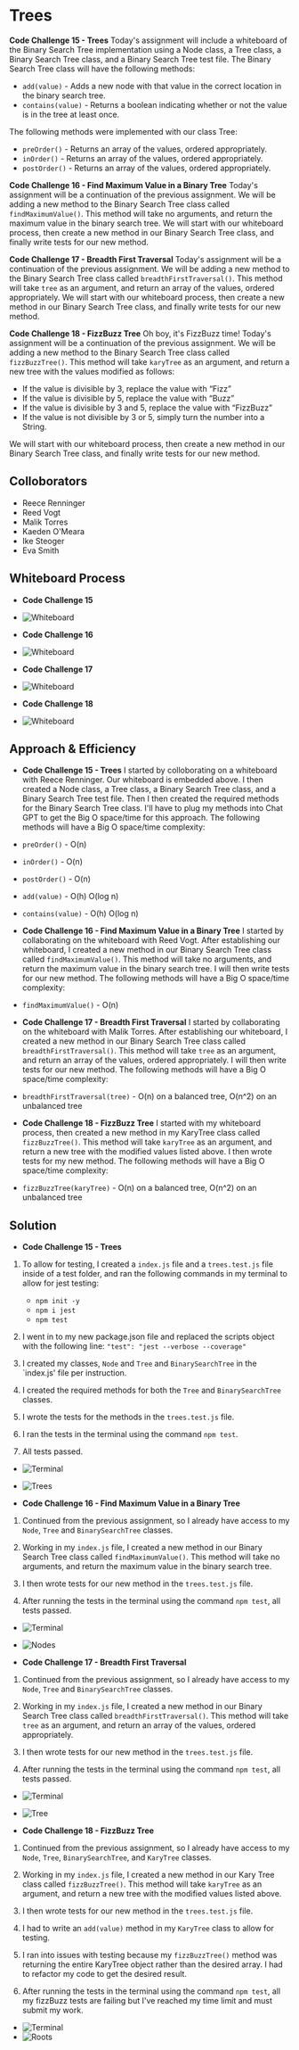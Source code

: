 # Trees
<!-- Short summary or background information -->

**Code Challenge 15 - Trees**
Today's assignment will include a whiteboard of the Binary Search Tree implementation using a Node class, a Tree class, a Binary Search Tree class, and a Binary Search Tree test file. The Binary Search Tree class will have the following methods:

- `add(value)` - Adds a new node with that value in the correct location in the binary search tree.
- `contains(value)` - Returns a boolean indicating whether or not the value is in the tree at least once.

The following methods were implemented with our class Tree:

- `preOrder()` - Returns an array of the values, ordered appropriately.
- `inOrder()` - Returns an array of the values, ordered appropriately.
- `postOrder()` - Returns an array of the values, ordered appropriately.

**Code Challenge 16 - Find Maximum Value in a Binary Tree**
Today's assignment will be a continuation of the previous assignment. We will be adding a new method to the Binary Search Tree class called `findMaximumValue()`. This method will take no arguments, and return the maximum value in the binary search tree. We will start with our whiteboard process, then create a new method in our Binary Search Tree class, and finally write tests for our new method.

**Code Challenge 17 - Breadth First Traversal**
Today's assignment will be a continuation of the previous assignment. We will be adding a new method to the Binary Search Tree class called `breadthFirstTraversal()`. This method will take `tree` as an argument, and return an array of the values, ordered appropriately. We will start with our whiteboard process, then create a new method in our Binary Search Tree class, and finally write tests for our new method.

**Code Challenge 18 - FizzBuzz Tree**
Oh boy, it's FizzBuzz time! Today's assignment will be a continuation of the previous assignment. We will be adding a new method to the Binary Search Tree class called `fizzBuzzTree()`. This method will take `karyTree` as an argument, and return a new tree with the values modified as follows:

- If the value is divisible by 3, replace the value with “Fizz”
- If the value is divisible by 5, replace the value with “Buzz”
- If the value is divisible by 3 and 5, replace the value with “FizzBuzz”
- If the value is not divisible by 3 or 5, simply turn the number into a String.

We will start with our whiteboard process, then create a new method in our Binary Search Tree class, and finally write tests for our new method.

## Colloborators

- Reece Renninger
- Reed Vogt
- Malik Torres
- Kaeden O'Meara
- Ike Steoger
- Eva Smith

## Whiteboard Process
<!-- Embedded whiteboard image -->
- **Code Challenge 15**

- ![Whiteboard](/public/codeChallenge15Whiteboard.png)

- **Code Challenge 16**

- ![Whiteboard](/public/codeChallenge16Whiteboard.png)

- **Code Challenge 17**

- ![Whiteboard](/public/codeChallenge17Whiteboard.png)

- **Code Challenge 18**

- ![Whiteboard](/public/codeChallenge18Whiteboard.png)

## Approach & Efficiency
<!-- What approach did you take? Why? What is the Big O space/time for this approach? -->
- **Code Challenge 15 - Trees**
I started by colloborating on a whiteboard with Reece Renninger. Our whiteboard is embedded above. I then created a Node class, a Tree class, a Binary Search Tree class, and a Binary Search Tree test file. Then I then created the required methods for the Binary Search Tree class. I'll have to plug my methods into Chat GPT to get the Big O space/time for this approach. The following methods will have a Big O space/time complexity:

- `preOrder()` - O(n)
- `inOrder()` - O(n)
- `postOrder()` - O(n)
- `add(value)` - O(h) O(log n)
- `contains(value)` - O(h) O(log n)

- **Code Challenge 16 - Find Maximum Value in a Binary Tree**
I started by collaborating on the whiteboard with Reed Vogt. After establishing our whiteboard, I created a new method in our Binary Search Tree class called `findMaximumValue()`. This method will take no arguments, and return the maximum value in the binary search tree. I will then write tests for our new method. The following methods will have a Big O space/time complexity:

- `findMaximumValue()` - O(n)

- **Code Challenge 17 - Breadth First Traversal**
I started by collaborating on the whiteboard with Malik Torres. After establishing our whiteboard, I created a new method in our Binary Search Tree class called `breadthFirstTraversal()`. This method will take `tree` as an argument, and return an array of the values, ordered appropriately. I will then write tests for our new method. The following methods will have a Big O space/time complexity:

- `breadthFirstTraversal(tree)` - O(n) on a balanced tree, O(n^2) on an unbalanced tree

- **Code Challenge 18 - FizzBuzz Tree**
I started with my whiteboard process, then created a new method in my KaryTree class called `fizzBuzzTree()`. This method will take `karyTree` as an argument, and return a new tree with the modified values listed above. I then wrote tests for my new method. The following methods will have a Big O space/time complexity:

- `fizzBuzzTree(karyTree)` - O(n) on a balanced tree, O(n^2) on an unbalanced tree

## Solution
<!-- Show how to run your code, and examples of it in action -->

- **Code Challenge 15 - Trees**

1. To allow for testing, I created a `index.js` file and a `trees.test.js` file inside of a test folder, and ran the following commands in my terminal to allow for jest testing:
   - `npm init -y`
   - `npm i jest`
   - `npm test`

2. I went in to my new package.json file and replaced the scripts object with the following line: `"test": "jest --verbose --coverage"`

3. I created my classes, `Node` and `Tree` and `BinarySearchTree` in the `index.js' file per instruction.

4. I created the required methods for both the `Tree` and `BinarySearchTree` classes.

5. I wrote the tests for the methods in the `trees.test.js` file.

6. I ran the tests in the terminal using the command `npm test`.

7. All tests passed.

- ![Terminal](/public/codeChallenge15Tests.png)

- ![Trees](https://media.giphy.com/media/SgvQmElxQgMqmdXSY2/giphy.gif)

- **Code Challenge 16 - Find Maximum Value in a Binary Tree**

1. Continued from the previous assignment, so I already have access to my `Node`, `Tree` and `BinarySearchTree` classes.

2. Working in my `index.js` file, I created a new method in our Binary Search Tree class called `findMaximumValue()`. This method will take no arguments, and return the maximum value in the binary search tree.

3. I then wrote tests for our new method in the `trees.test.js` file.

4. After running the tests in the terminal using the command `npm test`, all tests passed.

- ![Terminal](/public/codeChallenge16Tests.png)

- ![Nodes](https://media.giphy.com/media/12bkMjatTEfoWI/giphy.gif)

- **Code Challenge 17 - Breadth First Traversal**

1. Continued from the previous assignment, so I already have access to my `Node`, `Tree` and `BinarySearchTree` classes.

2. Working in my `index.js` file, I created a new method in our Binary Search Tree class called `breadthFirstTraversal()`. This method will take `tree` as an argument, and return an array of the values, ordered appropriately.

3. I then wrote tests for our new method in the `trees.test.js` file.

4. After running the tests in the terminal using the command `npm test`, all tests passed.

- ![Terminal](/public/codeChallenge17tests.png)

- ![Tree](https://media.giphy.com/media/VjrcYO72iu4lG/giphy.gif)

- **Code Challenge 18 - FizzBuzz Tree**

1. Continued from the previous assignment, so I already have access to my `Node`, `Tree`, `BinarySearchTree`, and `KaryTree` classes.

2. Working in my `index.js` file, I created a new method in our Kary Tree class called `fizzBuzzTree()`. This method will take `karyTree` as an argument, and return a new tree with the modified values listed above.

3. I then wrote tests for our new method in the `trees.test.js` file.

4. I had to write an `add(value)` method in my `KaryTree` class to allow for testing.

5. I ran into issues with testing because my `fizzBuzzTree()` method was returning the entire KaryTree object rather than the desired array. I had to refactor my code to get the desired result.

6. After running the tests in the terminal using the command `npm test`, all my fizzBuzz tests are failing but I've reached my time limit and must submit my work.

- ![Terminal](/public/codeChallenge18Tests.png)
- ![Roots](https://media.giphy.com/media/3o6nUQ8HnkWqEMwCAM/giphy.gif)
